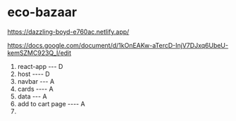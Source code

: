 # eco-bazaar
https://dazzling-boyd-e760ac.netlify.app/



https://docs.google.com/document/d/1kOnEAKw-aTercD-InjV7DJxq6UbeU-kemSZMC923Q_I/edit
1. react-app --- D
2. host ---- D
3. navbar --- A
4. cards ---- A
5. data --- A
6. add to cart page ---- A
7. 
